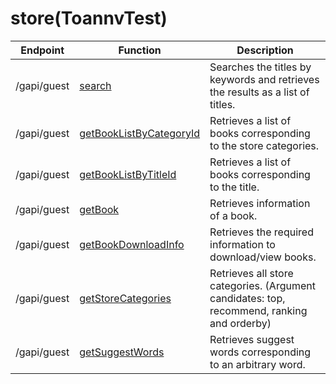 # store\(ToannvTest\)

| Endpoint | Function | Description |
| --- | --- | --- |
| /gapi/guest | [search](gapi-guest-search.md) | Searches the titles by keywords and retrieves the results as a list of titles. |
| /gapi/guest | [getBookListByCategoryId](gapi-guest-getbooklistbycategoryid.md) | Retrieves a list of books corresponding to the store categories. |
| /gapi/guest | [getBookListByTitleId](gapi-guest-getbooklistbytitleid.md) | Retrieves a list of books corresponding to the title. |
| /gapi/guest | [getBook](gapi-guest-getbook.md) | Retrieves information of a book. |
| /gapi/guest | [getBookDownloadInfo](gapi-guest-getbookdownloadinfo.md) | Retrieves the required information to download/view books. |
| /gapi/guest | [getStoreCategories](gapi-guest-getstorecategories.md) | Retrieves all store categories. \(Argument candidates: top, recommend, ranking and orderby\) |
| /gapi/guest | [getSuggestWords](gapi-guest-getsuggestwords.md) | Retrieves suggest words corresponding to an arbitrary word. |

